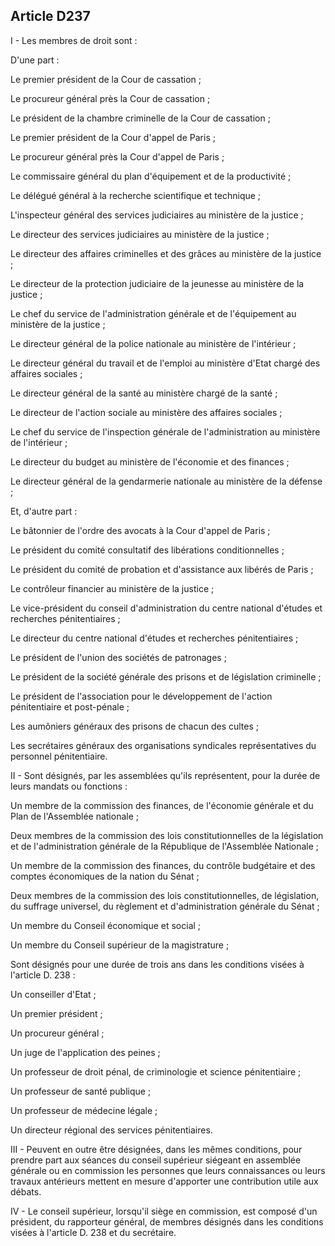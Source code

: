 Article D237
----
I - Les membres de droit sont :

D'une part :

Le premier président de la Cour de cassation ;

Le procureur général près la Cour de cassation ;

Le président de la chambre criminelle de la Cour de cassation ;

Le premier président de la Cour d'appel de Paris ;

Le procureur général près la Cour d'appel de Paris ;

Le commissaire général du plan d'équipement et de la productivité ;

Le délégué général à la recherche scientifique et technique ;

L'inspecteur général des services judiciaires au ministère de la justice ;

Le directeur des services judiciaires au ministère de la justice ;

Le directeur des affaires criminelles et des grâces au ministère de la justice ;

Le directeur de la protection judiciaire de la jeunesse au ministère de la
justice ;

Le chef du service de l'administration générale et de l'équipement au ministère
de la justice ;

Le directeur général de la police nationale au ministère de l'intérieur ;

Le directeur général du travail et de l'emploi au ministère d'Etat chargé des
affaires sociales ;

Le directeur général de la santé au ministère chargé de la santé ;

Le directeur de l'action sociale au ministère des affaires sociales ;

Le chef du service de l'inspection générale de l'administration au ministère de
l'intérieur ;

Le directeur du budget au ministère de l'économie et des finances ;

Le directeur général de la gendarmerie nationale au ministère de la défense ;

Et, d'autre part :

Le bâtonnier de l'ordre des avocats à la Cour d'appel de Paris ;

Le président du comité consultatif des libérations conditionnelles ;

Le président du comité de probation et d'assistance aux libérés de Paris ;

Le contrôleur financier au ministère de la justice ;

Le vice-président du conseil d'administration du centre national d'études et
recherches pénitentiaires ;

Le directeur du centre national d'études et recherches pénitentiaires ;

Le président de l'union des sociétés de patronages ;

Le président de la société générale des prisons et de législation criminelle ;

Le président de l'association pour le développement de l'action pénitentiaire et
post-pénale ;

Les aumôniers généraux des prisons de chacun des cultes ;

Les secrétaires généraux des organisations syndicales représentatives du
personnel pénitentiaire.

II - Sont désignés, par les assemblées qu'ils représentent, pour la durée de
leurs mandats ou fonctions :

Un membre de la commission des finances, de l'économie générale et du Plan de
l'Assemblée nationale ;

Deux membres de la commission des lois constitutionnelles de la législation et
de l'administration générale de la République de l'Assemblée Nationale ;

Un membre de la commission des finances, du contrôle budgétaire et des comptes
économiques de la nation du Sénat ;

Deux membres de la commission des lois constitutionnelles, de législation, du
suffrage universel, du règlement et d'administration générale du Sénat ;

Un membre du Conseil économique et social ;

Un membre du Conseil supérieur de la magistrature ;

Sont désignés pour une durée de trois ans dans les conditions visées à l'article
D. 238 :

Un conseiller d'Etat ;

Un premier président ;

Un procureur général ;

Un juge de l'application des peines ;

Un professeur de droit pénal, de criminologie et science pénitentiaire ;

Un professeur de santé publique ;

Un professeur de médecine légale ;

Un directeur régional des services pénitentiaires.

III - Peuvent en outre être désignées, dans les mêmes conditions, pour prendre
part aux séances du conseil supérieur siégeant en assemblée générale ou en
commission les personnes que leurs connaissances ou leurs travaux antérieurs
mettent en mesure d'apporter une contribution utile aux débats.

IV - Le conseil supérieur, lorsqu'il siège en commission, est composé d'un
président, du rapporteur général, de membres désignés dans les conditions visées
à l'article D. 238 et du secrétaire.
